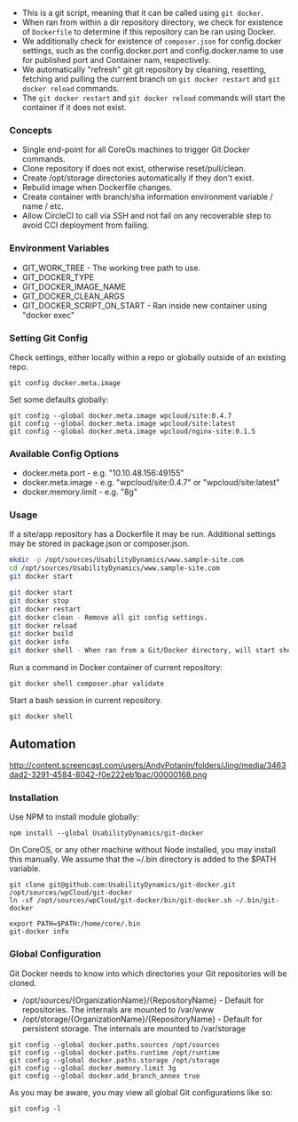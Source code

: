* This is a git script, meaning that it can be called using `git docker`.
* When ran from within a dir repository directory, we check for existence of `Dockerfile` to determine if this repository can be ran using Docker.
* We additionally check for existence of `composer.json` for config.docker settings, such as the config.docker.port and config.docker.name to use for published port and Container nam, respectively.
* We automatically "refresh" git git repository by cleaning, resetting, fetching and pulling the current branch on `git docker restart` and `git docker reload` commands.
* The `git docker restart` and `git docker reload` commands will start the container if it does not exist.

### Concepts

- Single end-point for all CoreOs machines to trigger Git Docker commands.
- Clone repository if does not exist, otherwise reset/pull/clean.
- Create /opt/storage directories automatically if they don't exist.
- Rebuild image when Dockerfile changes.
- Create container with branch/sha information environment variable / name / etc.
- Allow CircleCI to call via SSH and not fail on any recoverable step to avoid CCI deployment from failing.

### Environment Variables

* GIT_WORK_TREE - The working tree path to use.
* GIT_DOCKER_TYPE
* GIT_DOCKER_IMAGE_NAME
* GIT_DOCKER_CLEAN_ARGS
* GIT_DOCKER_SCRIPT_ON_START - Ran inside new container using "docker exec"

### Setting Git Config

Check settings, either locally within a repo or globally outside of an existing repo.
```
git config docker.meta.image
```

Set some defaults globally:
```
git config --global docker.meta.image wpcloud/site:0.4.7
git config --global docker.meta.image wpcloud/site:latest
git config --global docker.meta.image wpcloud/nginx-site:0.1.5
```

### Available Config Options

* docker.meta.port - e.g. "10.10.48.156:49155"
* docker.meta.image - e.g. "wpcloud/site:0.4.7" or "wpcloud/site:latest"
* docker.memory.limit - e.g. "8g"

### Usage
If a site/app repository has a Dockerfile it may be run. Additional settings may be stored in package.json or composer.json.

```sh
mkdir -p /opt/sources/UsabilityDynamics/www.sample-site.com
cd /opt/sources/UsabilityDynamics/www.sample-site.com
git docker start
```

```sh
git docker start
git docker stop
git docker restart
git docker clean - Remove all git config settings.
git docker reload
git docker build
git docker info
git docker shell - When ran from a Git/Docker directory, will start shell within the running container.
```

Run a command in Docker container of current repository:

```
git docker shell composer.phar validate
```

Start a bash session in current repository.
```
git docker shell
```

## Automation

http://content.screencast.com/users/AndyPotanin/folders/Jing/media/3463dad2-3291-4584-8042-f0e222eb1bac/00000168.png

### Installation

Use NPM to install module globally:
```
npm install --global UsabilityDynamics/git-docker
```

On CoreOS, or any other machine without Node installed, you may install this manually. We assume that the ~/.bin directory is added to the $PATH variable.
```
git clone git@github.com:UsabilityDynamics/git-docker.git /opt/sources/wpCloud/git-docker
ln -sf /opt/sources/wpCloud/git-docker/bin/git-docker.sh ~/.bin/git-docker
```

```
export PATH=$PATH:/home/core/.bin
git-docker info
```

###  Global Configuration
Git Docker needs to know into which directories your Git repositories will be cloned.

* /opt/sources/{OrganizationName}/{RepositoryName} - Default for repositories. The internals are mounted to /var/www
* /opt/storage/{OrganizationName}/{RepositoryName} - Default for persistent storage. The internals are mounted to /var/storage

```
git config --global docker.paths.sources /opt/sources
git config --global docker.paths.runtime /opt/runtime
git config --global docker.paths.storage /opt/storage
git config --global docker.memory.limit 3g
git config --global docker.add_branch_annex true
```

As you may be aware, you may view all global Git configurations like so:
```
git config -l
```
